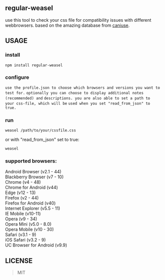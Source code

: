 regular-weasel
-------
use this tool to check your css file for compatibility issues with different
webbrowsers. based on the amazing database from [caniuse](http://caniuse.com/).

USAGE
-------
### install

`npm install regular-weasel`  

### configure

`use the profile.json to choose which browsers and versions you want to test for.`
`optionally you can choose to display additional notes (recommended) and`
`descriptions. you are also able to set a path to your css-file, which will be`
`used when you set "read_from_json" to true.`

### run

`weasel /path/to/your/cssfile.css`  

or with "read_from_json" set to true:

`weasel`  

### supported browsers:

Android Browser (v2.1 - 44)  
Blackberry Browser (v7 - 10)  
Chrome (v4 - 48)  
Chrome for Android (v44)  
Edge (v12 - 13)  
Firefox (v2 - 44)  
Firefox for Android (v40)  
Internet Explorer (v5.5 - 11)  
IE Mobile (v10-11)  
Opera (v9 - 34)  
Opera Mini (v5.0 - 8.0)  
Opera Mobile (v10 - 30)  
Safari (v3.1 - 9)  
iOS Safari (v3.2 - 9)  
UC Browser for Android (v9.9)  


LICENSE
-------

> MIT
